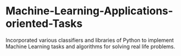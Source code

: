# Machine-Learning-Applications-oriented-Tasks
Incorporated various classifiers and libraries of Python to implement Machine Learning tasks and algorithms for solving real life problems.
